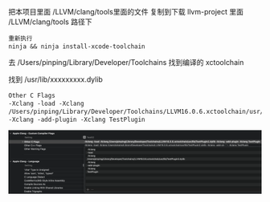 把本项目里面 /LLVM/clang/tools里面的文件 复制到下载 llvm-project 里面 /LLVM/clang/tools 路径下

```
重新执行
ninja && ninja install-xcode-toolchain
```

去 /Users/pinping/Library/Developer/Toolchains 找到编译的 xctoolchain 

找到 /usr/lib/xxxxxxxxx.dylib



```
Other C Flags
-Xclang -load -Xclang /Users/pinping/Library/Developer/Toolchains/LLVM16.0.6.xctoolchain/usr/lib/TestPlugin1.dylib -Xclang -add-plugin -Xclang TestPlugin
```

![image-20230906191823689](images/image-20230906191823689.png)
